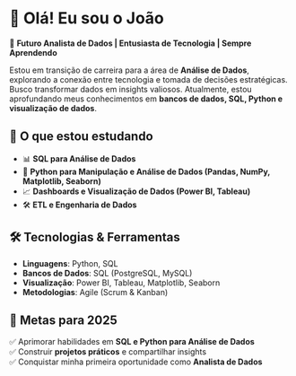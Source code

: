 # 👋 Olá! Eu sou o João  

🚀 **Futuro Analista de Dados | Entusiasta de Tecnologia | Sempre Aprendendo**  

Estou em transição de carreira para a área de **Análise de Dados**, explorando a conexão entre tecnologia e tomada de decisões estratégicas. Busco transformar dados em insights valiosos. Atualmente, estou aprofundando meus conhecimentos em **bancos de dados, SQL, Python e visualização de dados**.  

## 📝 O que estou estudando  
- 📊 **SQL para Análise de Dados**  
- 🐙 **Python para Manipulação e Análise de Dados (Pandas, NumPy, Matplotlib, Seaborn)**  
- 📈 **Dashboards e Visualização de Dados (Power BI, Tableau)**  
- 🛠 **ETL e Engenharia de Dados**  

## 🛠️ Tecnologias & Ferramentas  
- **Linguagens**: Python, SQL  
- **Bancos de Dados**: SQL (PostgreSQL, MySQL)  
- **Visualização**: Power BI, Tableau, Matplotlib, Seaborn  
- **Metodologias**: Agile (Scrum & Kanban)  

## 🎯 Metas para 2025  
✅ Aprimorar habilidades em **SQL e Python para Análise de Dados**  
✅ Construir **projetos práticos** e compartilhar insights  
✅ Conquistar minha primeira oportunidade como **Analista de Dados** 
